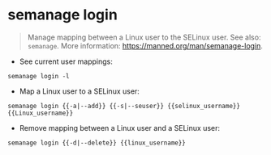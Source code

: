 # semanage login

> Manage mapping between a Linux user to the SELinux user.
> See also: `semanage`.
> More information: <https://manned.org/man/semanage-login>.

- See current user mappings:

`semanage login -l`

- Map a Linux user to a SELinux user:

`semanage login {{-a|--add}} {{-s|--seuser}} {{selinux_username}} {{Linux_username}}`

- Remove mapping between a Linux user and a SELinux user:

`semanage login {{-d|--delete}} {{linux_username}}`